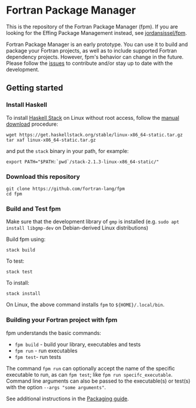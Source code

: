 # Fortran Package Manager

This is the repository of the Fortran Package Manager (fpm).
If you are looking for the Effing Package Management instead, see
[jordansissel/fpm](https://github.com/jordansissel/fpm).

Fortran Package Manager is an early prototype.
You can use it to build and package your Fortran projects, as
well as to include supported Fortran dependency projects.
However, fpm's behavior can change in the future.
Please follow the [issues](https://github.com/fortran-lang/fpm/issues)
to contribute and/or stay up to date with the development.

## Getting started

### Install Haskell

To install [Haskell Stack](https://haskellstack.org/) on
Linux without root access, follow the [manual download](https://docs.haskellstack.org/en/stable/install_and_upgrade/#manual-download_2) procedure:
```
wget https://get.haskellstack.org/stable/linux-x86_64-static.tar.gz
tar xaf linux-x86_64-static.tar.gz
```
and put the `stack` binary in your path, for example:
```
export PATH="$PATH:`pwd`/stack-2.1.3-linux-x86_64-static/"
```

### Download this repository

```
git clone https://github.com/fortran-lang/fpm
cd fpm
```

### Build and Test fpm

Make sure that the development library of `gmp` is installed (e.g. `sudo apt install libgmp-dev` on Debian-derived Linux distributions)

Build fpm using:
```
stack build
```
To test:
```
stack test
```
To install:
```
stack install
```

On Linux, the above command installs `fpm` to `${HOME}/.local/bin`.

### Building your Fortran project with fpm

fpm understands the basic commands:

* `fpm build` - build your library, executables and tests
* `fpm run` - run executables
* `fpm test`- run tests

The command `fpm run` can optionally accept the name of the specific executable
to run, as can `fpm test`; like `fpm run specifc_executable`. Command line
arguments can also be passed to the executable(s) or test(s) with the option
`--args "some arguments"`.

See additional instructions in the [Packaging guide](PACKAGING.md).
